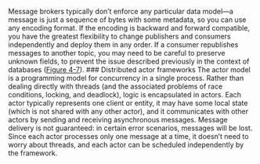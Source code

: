 Message brokers typically don’t enforce any particular data model—a message is just a sequence of
bytes with some metadata, so you can use any encoding format. If the encoding is backward and
forward compatible, you have the greatest flexibility to change publishers and consumers
independently and deploy them in any order. If a consumer republishes messages to another topic, you may need to be careful to preserve unknown
fields, to prevent the issue described previously in the context of databases
([Figure 4-7](#fig_encoding_preserve_field)). ### Distributed actor frameworks 
The actor model is a programming model for concurrency in a single process. Rather than dealing
directly with threads (and the associated problems of race conditions, locking, and deadlock), logic
is encapsulated in actors. Each actor typically represents one client or entity, it may have some
local state (which is not shared with any other actor), and it communicates with other actors by
sending and receiving asynchronous messages. Message delivery is not guaranteed: in certain error
scenarios, messages will be lost. Since each actor processes only one message at a time, it doesn’t
need to worry about threads, and each actor can be scheduled independently by the framework.